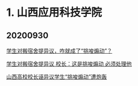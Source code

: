 # 1. 山西应用科技学院

## 20200930 

[学生对搬宿舍提异议，咋就成了“挑唆煽动”？](https://web.archive.org/web/20201005214132/https://new.qq.com/omn/20201003/20201003A006L900.html)

[学生对搬宿舍提异议 校长：这是挑唆煽动 必须处理他](https://web.archive.org/web/20201005213606/https://news.sina.com.cn/s/2020-10-02/doc-iivhuipp7544653.shtml)

[山西高校校长诬异议学生“挑唆煽动”遭炮轰](http://cn.epochtimes.com/gb/20/10/2/n12448263.htm)



